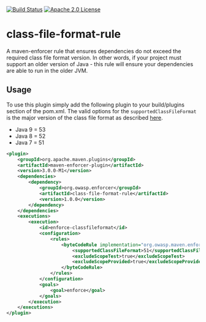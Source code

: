 [![Build Status](https://travis-ci.org/jeremylong/class-file-format-rule.svg?branch=master)](https://travis-ci.org/jeremylong/class-file-format-rule) [![Apache 2.0 License](https://img.shields.io/badge/license-Apache%202-blue.svg)](https://www.apache.org/licenses/LICENSE-2.0.txt)

class-file-format-rule
================

A maven-enforcer rule that ensures dependencies do not exceed the required class file format version. In other words, 
if your project must support an older version of Java - this rule will ensure your dependencies are able to 
run in the older JVM.

Usage
-------------
To use this plugin simply add the following plugin to your build/plugins section of the pom.xml.
The valid options for the `supportedClassFileFormat` is the major version of the class file format
as described [here](https://en.wikipedia.org/wiki/Java_class_file#General_layout).

- Java 9 = 53
- Java 8 = 52
- Java 7 = 51

```xml
<plugin>
    <groupId>org.apache.maven.plugins</groupId>
    <artifactId>maven-enforcer-plugin</artifactId>
    <version>3.0.0-M1</version>
    <dependencies>
        <dependency>
            <groupId>org.owasp.enforcer</groupId>
            <artifactId>class-file-format-rule</artifactId>
            <version>1.0.0</version>
        </dependency>
    </dependencies>
    <executions>
        <execution>
            <id>enforce-classfileformat</id>
            <configuration>
                <rules>
                    <byteCodeRule implementation="org.owasp.maven.enforcer.rule.ClassFileFormatRule">
                        <supportedClassFileFormat>51</supportedClassFileFormat>
                        <excludeScopeTest>true</excludeScopeTest>
                        <excludeScopeProvided>true</excludeScopeProvided>
                    </byteCodeRule>
                </rules>
            </configuration>
            <goals>
                <goal>enforce</goal>
            </goals>
        </execution>
    </executions>
</plugin>
```
